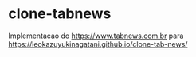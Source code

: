 # clone-tabnews

Implementacao do https://www.tabnews.com.br para https://leokazuyukinagatani.github.io/clone-tab-news/
